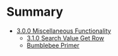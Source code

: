 # Summary

* [3.0.0 Miscellaneous Functionality](miscellaneous_functionality.md)
   * [3.1.0 Search Value Get Row](search_value_get_row.md)
   * [Bumblebee Primer](bumblebee_primer.md)

